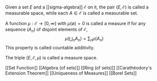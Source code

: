 Given a set $E$ and a [[sigma-algebra]] $\mathcal{E}$ on it, the pair $(E,\mathcal{E})$ is called a measurable space, while each $A\in \mathcal{E}$ is called a measurable set. 

A function $\mu:\mathcal{E}\to[0,\infty]$ with $\mu(\emptyset)=0$ is called a measure if for any sequence $(A_{n})$ of disjoint elements of $\mathcal{E}$,
$$
\mu\left( \bigcup_{n}A_{n} \right)=\sum_{n}\mu(A_{n})
$$
This property is called countable additivity. 

The triple $(E,\mathcal{E},\mu)$ is called a measure space.

[[Set Function]]
[[Algebra (of sets)]]
[[Ring (of sets)]]
[[Carathéodory's Extension Theorem]]
[[Uniqueness of Measures]]
[[Borel Sets]]